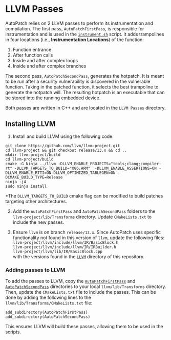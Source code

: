 # LLVM Passes

AutoPatch relies on 2 LLVM passes to perform its instrumentation and compilation. The first pass, `AutoPatchFirstPass`, is responsible for instrumentation and is used in the [`instrument.sh`](../Scripts/instrument.sh) script. 
It adds trampolines in four locations (i.e., **Instrumentation Locations**) of the function: 
1) Function entrance
2) After function calls
3) Inside and after complex loops
4) Inside and after complex branches
   
The second pass, `AutoPatchSecondPass`, generates the hotpatch. It is meant to be run after a security vulnerability is discovered in the vulnerable function. Taking in the patched function, it selects the best trampoline to generate the hotpatch will. The resulting hotpatch is an executable that can be stored into the running embedded device.

Both passes are written in C++ and are located in the `LLVM Passes` directory.

## Installing LLVM

1. Install and build LLVM using the following code:  
```
git clone https://github.com/llvm/llvm-project.git
cd llvm-project && git checkout release/13.x && cd ..
mkdir llvm-project/build
cd llvm-project/build
cmake -G Ninja ../llvm -DLLVM_ENABLE_PROJECTS="tools;clang;compiler-rt" -DLLVM_TARGETS_TO_BUILD="X86;ARM"  -DLLVM_ENABLE_ASSERTIONS=ON -DLLVM_ENABLE_RTTI=ON-DLLVM_OPTIMIZED_TABLEGEN=ON -DCMAKE_BUILD_TYPE=Release
ninja -j4
sudo ninja install  
```
*The `DLLVM_TARGETS_TO_BUILD` cmake flag can be modified to build patches targeting other architectures.  

2. Add the `AutoPatchFirstPass` and `AutoPatchSecondPass` folders to the `llvm-project/lib/Transforms` directory. Update `CMakeLists.txt` to include the new passes.

3. Ensure `llvm` is on branch `release/13.x`. Since AutoPatch uses specific functionality not found in this version of `llvm`, update the following files:  
    `llvm-project/llvm/include/llvm/IR/BasicBlock.h`  
    `llvm-project/llvm/include/llvm/IR/IRBuilder.h`  
    `llvm-project/llvm/lib/IR/BasicBlock.cpp`  
  with the versions found in the [`LLVM`](LLVM) directory of this repository.



### Adding passes to LLVM
To add the passes to LLVM, copy the [`AutoPatchFirstPass`](AutoPatchFirstPass) and [`AutoPatchSecondPass`](AutoPatchSecondPass) directories to your local `llvm/lib/Transforms` directory. Then, update the `CMakeLists.txt` file to include the passes. This can be done by adding the following lines to the `llvm/lib/Transforms/CMakeLists.txt` file:
```
add_subdirectory(AutoPatchFirstPass)
add_subdirectory(AutoPatchSecondPass)
```
This ensures LLVM will build these passes, allowing them to be used in the scripts.
